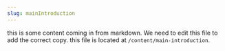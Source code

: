 ```yaml
---
slug: mainIntroduction
---
```


this is some content coming in from markdown. We need to edit this file to add the correct copy. this file is located at `/content/main-introduction`.
